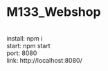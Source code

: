# M133_Webshop

<br />install: npm i
<br />start:   npm start
<br />port:    8080
<br />link:    http://localhost:8080/
